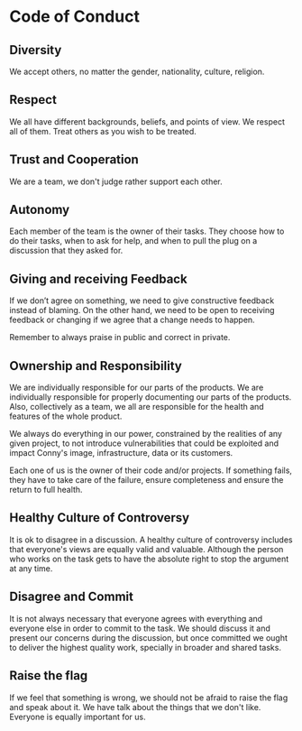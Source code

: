 # Code of Conduct

## Diversity
We accept others, no matter the gender, nationality, culture, religion.

## Respect
We all have different backgrounds, beliefs, and points of view. We respect all of them.
Treat others as you wish to be treated.

## Trust and Cooperation
We are a team, we don't judge rather support each other.

## Autonomy
Each member of the team is the owner of their tasks. They choose how to do their tasks, when to ask for help, and when to pull the plug on a discussion that they asked for.

## Giving and receiving Feedback
If we don’t agree on something, we need to give constructive feedback instead of blaming. On the other hand, we need to be open to receiving feedback or changing if we agree that a change needs to happen.

Remember to always praise in public and correct in private.

## Ownership and Responsibility
We are individually responsible for our parts of the products. We are individually responsible for properly documenting our parts of the products. Also, collectively as a team, we all are responsible for the health and features of the whole product.

We always do everything in our power, constrained by the realities of any given project, to not introduce vulnerabilities that could be exploited and impact Conny's image, infrastructure, data or its customers.

Each one of us is the owner of their code and/or projects. If something fails, they have to take care of the failure, ensure completeness and ensure the return to full health.

## Healthy Culture of Controversy
It is ok to disagree in a discussion. A healthy culture of controversy includes that everyone's views are equally valid and valuable. Although the person who works on the task gets to have the absolute right to stop the argument at any time.

## Disagree and Commit
It is not always necessary that everyone agrees with everything and everyone else in order to commit to the task. We should discuss it and present our concerns during the discussion, but once committed we ought to deliver the highest quality work, specially in broader and shared tasks.

## Raise the flag
If we feel that something is wrong, we should not be afraid to raise the flag and speak about it. 
We have talk about the things that we don't like. Everyone is equally important for us.
